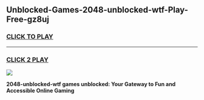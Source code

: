 
## Unblocked-Games-2048-unblocked-wtf-Play-Free-gz8uj
<h3>
<a href="https://premium76.site?title=2048-unblocked-wtf&ref=19M">CLICK TO PLAY</a></h3>
<hr>

<h3>
<a href="https://premium76.site?title=2048-unblocked-wtf&ref=19M">CLICK 2 PLAY</a>
  
</h3>

<a href="https://premium76.site?title=2048-unblocked-wtf&ref=19M"><img src="https://clearcache.store/games.png"></a>


**2048-unblocked-wtf games unblocked: Your Gateway to Fun and Accessible Online Gaming**
